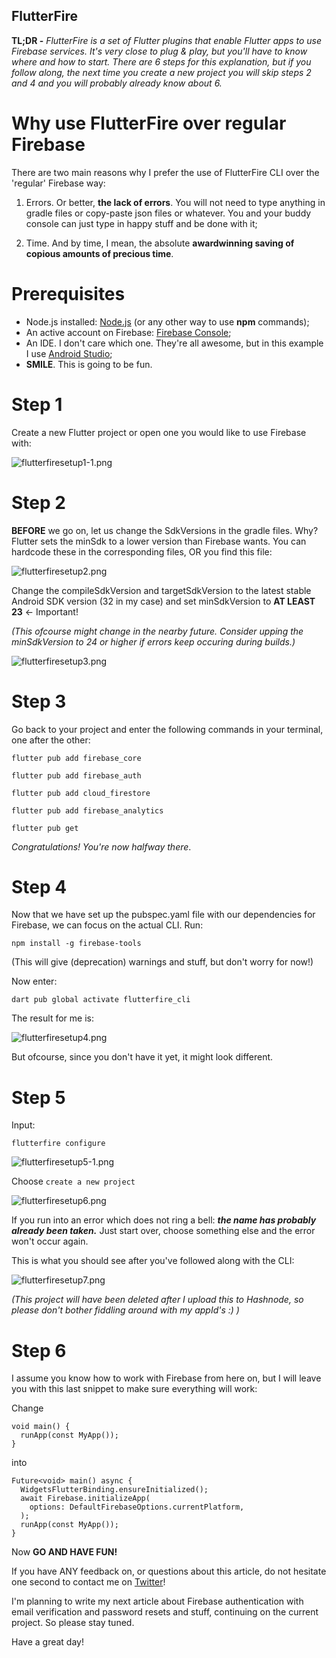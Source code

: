 ## FlutterFire

**TL;DR -** *FlutterFire is a set of Flutter plugins that enable Flutter apps to use Firebase services. It's very close to plug & play, but you'll have to know where and how to start. There are 6 steps for this explanation, but if you follow along, the next time you create a new project you will skip steps 2 and 4 and you will probably already know about 6.*

# Why use FlutterFire over regular Firebase
There are two main reasons why I prefer the use of FlutterFire CLI over the 'regular' Firebase way:

1. Errors. Or better, **the lack of errors**. You will not need to type anything in gradle files or copy-paste json files or whatever. You and your buddy console can just type in happy stuff and be done with it;

2. Time. And by time, I mean, the absolute **awardwinning saving of copious amounts of precious time**.

# Prerequisites

- Node.js installed: [Node.js](https://nodejs.org/en/) (or any other way to use **npm** commands);
- An active account on Firebase: [Firebase Console](https://console.firebase.google.com/);
- An IDE. I don't care which one. They're all awesome, but in this example I use [Android Studio](https://developer.android.com/studio);
- **SMILE**. This is going to be fun.

# Step 1
Create a new Flutter project or open one you would like to use Firebase with:

![flutterfiresetup1-1.png](https://cdn.hashnode.com/res/hashnode/image/upload/v1649322855611/RLxVxGqCV.png)

# Step 2
**BEFORE** we go on, let us change the SdkVersions in the gradle files. Why? Flutter sets the minSdk to a lower version than Firebase wants. You can hardcode these in the corresponding files, OR you find this file:

![flutterfiresetup2.png](https://cdn.hashnode.com/res/hashnode/image/upload/v1649319619202/HSYfzO_xA.png)

Change the compileSdkVersion and targetSdkVersion to the latest stable Android SDK version (32 in my case) and set minSdkVersion to **AT LEAST 23** <- Important!

*(This ofcourse might change in the nearby future. Consider upping the minSdkVersion to 24 or higher if errors keep occuring during builds.)*

![flutterfiresetup3.png](https://cdn.hashnode.com/res/hashnode/image/upload/v1649319797077/42OG51G9z.png)

# Step 3
Go back to your project and enter the following commands in your terminal, one after the other:

```flutter pub add firebase_core```

```flutter pub add firebase_auth``` 

```flutter pub add cloud_firestore``` 

```flutter pub add firebase_analytics``` 

```flutter pub get```
 
*Congratulations! You're now halfway there*.

# Step 4
Now that we have set up the pubspec.yaml file with our dependencies for Firebase, we can focus on the actual CLI. Run:

```npm install -g firebase-tools``` 

(This will give (deprecation) warnings and stuff, but don't worry for now!)

Now enter:

```dart pub global activate flutterfire_cli```

The result for me is:

![flutterfiresetup4.png](https://cdn.hashnode.com/res/hashnode/image/upload/v1649320634451/UKDQ8n3Wt.png)

But ofcourse, since you don't have it yet, it might look different.

# Step 5
Input:

```flutterfire configure```

![flutterfiresetup5-1.png](https://cdn.hashnode.com/res/hashnode/image/upload/v1649321177403/Z5La0iQq5.png)

Choose  ```create a new project```

![flutterfiresetup6.png](https://cdn.hashnode.com/res/hashnode/image/upload/v1649321368280/oPMfVHOR4.png)

If you run into an error which does not ring a bell: ***the name has probably already been taken.*** Just start over, choose something else and the error won't occur again.

This is what you should see after you've followed along with the CLI:

![flutterfiresetup7.png](https://cdn.hashnode.com/res/hashnode/image/upload/v1649321689490/6pl-jmGbj.png)

*(This project will have been deleted after I upload this to Hashnode, so please don't bother fiddling around with my appId's :) )*

# Step 6
I assume you know how to work with Firebase from here on, but I will leave you with this last snippet to make sure everything will work:

Change

```
void main() {
  runApp(const MyApp());
}
```
into
```
Future<void> main() async {
  WidgetsFlutterBinding.ensureInitialized();
  await Firebase.initializeApp(
    options: DefaultFirebaseOptions.currentPlatform,
  );
  runApp(const MyApp());
}
```
Now **GO AND HAVE FUN!**

If you have ANY feedback on, or questions about this article, do not hesitate one second to contact me on [Twitter](https://twitter.com/plotsklapps)!

I'm planning to write my next article about Firebase authentication with email verification and password resets and stuff, continuing on the current project. So please stay tuned.

Have a great day!







 







